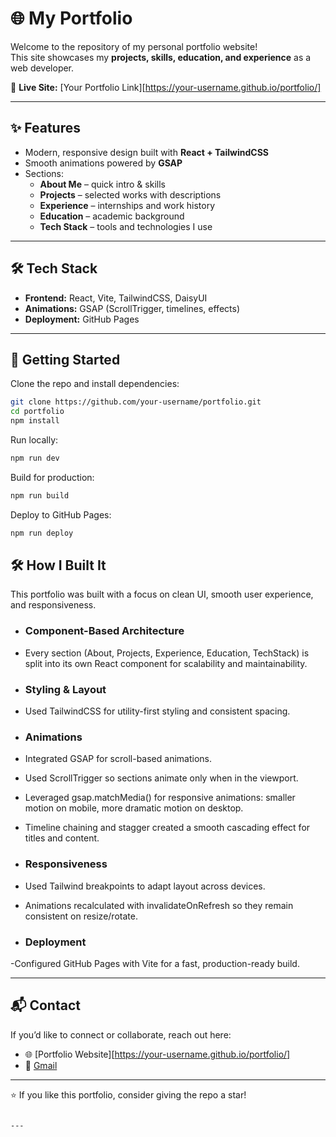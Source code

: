 
# 🌐 My Portfolio

Welcome to the repository of my personal portfolio website!  
This site showcases my **projects, skills, education, and experience** as a web developer.  

🔗 **Live Site:** [Your Portfolio Link][https://your-username.github.io/portfolio/]  

---

## ✨ Features
- Modern, responsive design built with **React + TailwindCSS**
- Smooth animations powered by **GSAP**
- Sections:
  - **About Me** – quick intro & skills
  - **Projects** – selected works with descriptions
  - **Experience** – internships and work history
  - **Education** – academic background
  - **Tech Stack** – tools and technologies I use

---

## 🛠 Tech Stack
- **Frontend:** React, Vite, TailwindCSS, DaisyUI  
- **Animations:** GSAP (ScrollTrigger, timelines, effects)  
- **Deployment:** GitHub Pages  

---

## 🚀 Getting Started

Clone the repo and install dependencies:

```bash
git clone https://github.com/your-username/portfolio.git
cd portfolio
npm install
````

Run locally:

```bash
npm run dev
```

Build for production:

```bash
npm run build
```

Deploy to GitHub Pages:

```bash
npm run deploy
```

## 🛠 How I Built It

This portfolio was built with a focus on clean UI, smooth user experience, and responsiveness.

- ### Component-Based Architecture
 - Every section (About, Projects, Experience, Education, TechStack) is split into its own React component for scalability and maintainability.

- ### Styling & Layout

 - Used TailwindCSS for utility-first styling and consistent spacing.

- ### Animations

- Integrated GSAP for scroll-based animations.

- Used ScrollTrigger so sections animate only when in the viewport.

- Leveraged gsap.matchMedia() for responsive animations: smaller motion on mobile, more dramatic motion on desktop.

- Timeline chaining and stagger created a smooth cascading effect for titles and content.

- ### Responsiveness

- Used Tailwind breakpoints to adapt layout across devices.

- Animations recalculated with invalidateOnRefresh so they remain consistent on resize/rotate.

- ### Deployment

 -Configured GitHub Pages with Vite for a fast, production-ready build.

---

## 📬 Contact

If you’d like to connect or collaborate, reach out here:

* 🌐 [Portfolio Website][https://your-username.github.io/portfolio/]
* 📧 [Gmail](chaudharykeshu9@gmail.com)

---

⭐ If you like this portfolio, consider giving the repo a star!

```

---


